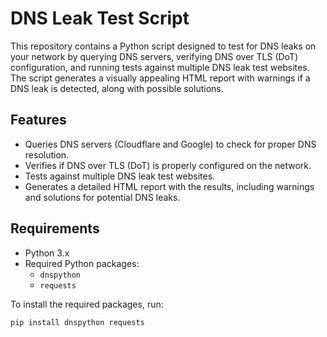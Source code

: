 # DNS Leak Test Script

This repository contains a Python script designed to test for DNS leaks on your network by querying DNS servers, verifying DNS over TLS (DoT) configuration, and running tests against multiple DNS leak test websites. The script generates a visually appealing HTML report with warnings if a DNS leak is detected, along with possible solutions.

## Features

- Queries DNS servers (Cloudflare and Google) to check for proper DNS resolution.
- Verifies if DNS over TLS (DoT) is properly configured on the network.
- Tests against multiple DNS leak test websites.
- Generates a detailed HTML report with the results, including warnings and solutions for potential DNS leaks.
  
## Requirements

- Python 3.x
- Required Python packages:
  - `dnspython`
  - `requests`

To install the required packages, run:

```bash
pip install dnspython requests
